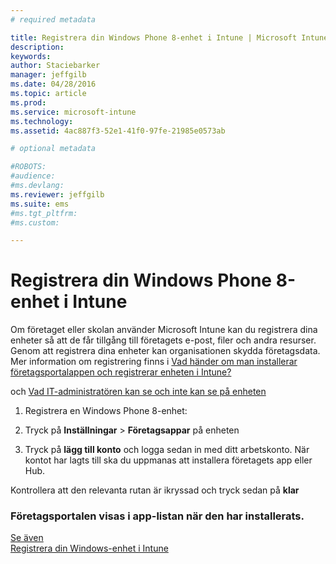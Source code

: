 ```yaml
---
# required metadata

title: Registrera din Windows Phone 8-enhet i Intune | Microsoft Intune
description:
keywords:
author: Staciebarker
manager: jeffgilb
ms.date: 04/28/2016
ms.topic: article
ms.prod:
ms.service: microsoft-intune
ms.technology:
ms.assetid: 4ac887f3-52e1-41f0-97fe-21985e0573ab

# optional metadata

#ROBOTS:
#audience:
#ms.devlang:
ms.reviewer: jeffgilb
ms.suite: ems
#ms.tgt_pltfrm:
#ms.custom:

---
```



# Registrera din Windows Phone 8-enhet i Intune

Om företaget eller skolan använder Microsoft Intune kan du registrera dina enheter så att de får tillgång till företagets e-post, filer och andra resurser. Genom att registrera dina enheter kan organisationen skydda företagsdata. Mer information om registrering finns i [Vad händer om man installerar företagsportalappen och registrerar enheten i Intune?](what-happens-if-you-install-the-company-portal-app-and-enroll-your-device-in-intune-windows.md)

och [Vad IT-administratören kan se och inte kan se på enheten](what-can-your-it-administrator-see-when-you-enroll-your-device-in-intune-windows.md)

1.  Registrera en Windows Phone 8-enhet:

2.  Tryck på **Inställningar** &gt; **Företagsappar** på enheten

3.  Tryck på **lägg till konto** och logga sedan in med ditt arbetskonto. När kontot har lagts till ska du uppmanas att installera företagets app eller Hub.

Kontrollera att den relevanta rutan är ikryssad och tryck sedan på **klar**

### Företagsportalen visas i app-listan när den har installerats.
[Se även](enroll-your-device-in-intune-windows.md)</br>
[Registrera din Windows-enhet i Intune](using-your-windows-device-with-intune.md)



<!--HONumber=May16_HO2-->


